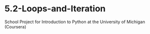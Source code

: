 # 5.2-Loops-and-Iteration
School Project for Introduction to Python at the University of Michigan (Coursera)
